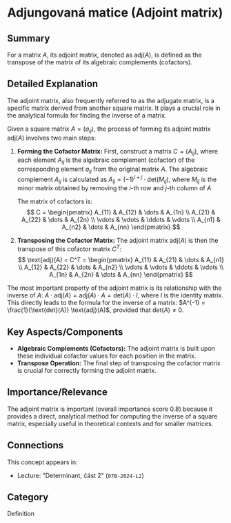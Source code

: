 # Adjungovaná matice (Adjoint matrix)

## Summary
For a matrix $A$, its adjoint matrix, denoted as $\text{adj}(A)$, is defined as the transpose of the matrix of its algebraic complements (cofactors).

## Detailed Explanation
The adjoint matrix, also frequently referred to as the adjugate matrix, is a specific matrix derived from another square matrix. It plays a crucial role in the analytical formula for finding the inverse of a matrix.

Given a square matrix $A = (a_{ij})$, the process of forming its adjoint matrix $\text{adj}(A)$ involves two main steps:

1.  **Forming the Cofactor Matrix:** First, construct a matrix $C = (A_{ij})$, where each element $A_{ij}$ is the algebraic complement (cofactor) of the corresponding element $a_{ij}$ from the original matrix $A$. The algebraic complement $A_{ij}$ is calculated as $A_{ij} = (-1)^{i+j} \cdot \text{det}(M_{ij})$, where $M_{ij}$ is the minor matrix obtained by removing the $i$-th row and $j$-th column of $A$.

    The matrix of cofactors is:
    $$
    C = \begin{pmatrix}
    A_{11} & A_{12} & \dots & A_{1n} \\
    A_{21} & A_{22} & \dots & A_{2n} \\
    \vdots & \vdots & \ddots & \vdots \\
    A_{n1} & A_{n2} & \dots & A_{nn}
    \end{pmatrix}
    $$

2.  **Transposing the Cofactor Matrix:** The adjoint matrix $\text{adj}(A)$ is then the transpose of this cofactor matrix $C^T$:
    $$
    \text{adj}(A) = C^T = \begin{pmatrix}
    A_{11} & A_{21} & \dots & A_{n1} \\
    A_{12} & A_{22} & \dots & A_{n2} \\
    \vdots & \vdots & \ddots & \vdots \\
    A_{1n} & A_{2n} & \dots & A_{nn}
    \end{pmatrix}
    $$

The most important property of the adjoint matrix is its relationship with the inverse of $A$: $A \cdot \text{adj}(A) = \text{adj}(A) \cdot A = \text{det}(A) \cdot I$, where $I$ is the identity matrix. This directly leads to the formula for the inverse of a matrix: $A^{-1} = \frac{1}{\text{det}(A)} \text{adj}(A)$, provided that $\text{det}(A) \neq 0$.

## Key Aspects/Components
*   **Algebraic Complements (Cofactors):** The adjoint matrix is built upon these individual cofactor values for each position in the matrix.
*   **Transpose Operation:** The final step of transposing the cofactor matrix is crucial for correctly forming the adjoint matrix.

## Importance/Relevance
The adjoint matrix is important (overall importance score 0.8) because it provides a direct, analytical method for computing the inverse of a square matrix, especially useful in theoretical contexts and for smaller matrices.

## Connections
This concept appears in:
*   Lecture: "Determinant, část 2" (`07B-2024-L2`)

## Category
Definition